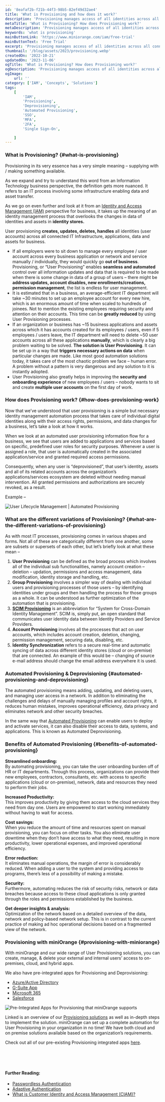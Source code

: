 ```yaml
---
id: '8eafaf2b-f21b-44f3-98b5-82ef49d32ae4'
title: 'What is Provisioning and how does it work?'
description: 'Provisioning manages access of all identities across all connected IT Infrastructure in business for apps, servers and data. Provisioning means providing.'
metaTitle: 'What is Provisioning? How does Provisioning work?'
metaDescription: 'Provisioning manages access of all identities across all connected IT Infrastructure in business for apps, servers and data. Provisioning means providing.'
keywords: 'what is provisioning'
mainButtonLink: 'https://www.miniorange.com/iam/free-trial'
mainButtonText: 'Free Trial'
excerpt: 'Provisioning manages access of all identities across all connected IT Infrastructure in business for apps, servers and data. Provisioning means providing.'
thumbnail: '/blog/assets/2023/provisioning.webp'
createdOn: '2022-10-21'
updatedOn: '2023-11-06'
ogTitle: 'What is Provisioning? How does Provisioning work?'
ogDescription: 'Provisioning manages access of all identities across all connected IT Infrastructure in business for apps, servers and data. Provisioning means providing.'
ogImage:
    url: ''
category: ['IAM', 'Concepts', 'Solutions']
tags:
    [
        'IAM',
        'Provisioning',
        'Deprovisioning',
        'Automated Provisioning',
        'SSO',
        'MFA',
        '2FA',
        'Single Sign-On',

    ]
---
```

### What is Provisioning? {#what-is-provisioning}
Provisioning in its very essence has a very simple meaning – supplying with / making something available.  

As we expand and try to understand this word from an Information Technology business perspective, the definition gets more nuanced. It refers to an IT process involving some infrastructure enabling data and asset transfer.  

As we go on even further and look at it from an [Identity and Access Management (IAM)](https://www.miniorange.com/what-is-iam-identity-and-access-management) perspective for business, it takes up the meaning of an identity management process that overlooks the changes in data of identities and assets in **identity stores.**  

User provisioning **creates, updates, deletes, handles** all identities (user accounts) across all connected IT Infrastructure, applications, data and assets for business.  

- If all employers were to sit down to manage every employee / user account across every business application or network and service manually / individually, they would quickly go **out of business**. Provisioning, or “User Provisioning” enables **seamless and automated** control over all information updates and data that is required to be made when there is some change in data of a group of users – there might be **address updates, account disables, new enrollments/creations, permission management**, the list is endless for user management.
- It is estimated that in a business, an average-efficient IT department will take ~30 minutes to set up an employee account for every new hire, which is an enormous amount of time when scaled to hundreds of joinees. Not to mention the existing employees requiring security and attention on their accounts. This time can be **greatly reduced** by using User Provisioning processes.
- If an organization or business has ~15 business applications and assets across which it has accounts created for its employees / users, even if 5 employees / users leave, the IT department will need to delete ~50 user accounts across all these applications **manually**, which is clearly a big problem waiting to be solved. **The solution is User Provisioning**. It can be set up in a way that **triggers necessary actions on data** when particular changes are made. Like most good automation solutions today, it takes care of the most chaotic problem we face – human error. A problem without a pattern is very dangerous and any solution to it is instantly adopted.
- User Provisioning also greatly helps in improving the **security and onboarding experience** of new employees / users – nobody wants to sit and create **multiple user accounts** on the first day of work.
 

### How does Provisioning work? {#how-does-provisioning-work}
Now that we’ve understood that user provisioning is a simple but necessary identity management automation process that takes care of individual digital identities along with their access rights, permissions, and data changes for a business, let’s take a look at how it works.  

When we look at an automated user provisioning information flow for a business, we see that users are added to applications and services based on specific, predefined user roles for security purposes. Whenever a user is assigned a role, that user is automatically created in the associated application/service and granted required access permissions.  

Consequently, when any user is “deprovisioned”, that user’s identity, assets and all of its related accounts across the organization’s applications/services ecosystem are deleted without needing manual intervention. All granted permissions and authorizations are securely revoked, as a result.  

Example –

![User Lifecycle Management | Automated Provisioning](/blog/assets/2023/user-lifecycle-management.webp)
 

 

### What are the different variations of Provisioning? {#what-are-the-different-variations-of-provisioning}
As with most IT processes, provisioning comes in various shapes and forms. Not all of these are categorically different from one another, some are subsets or supersets of each other, but let’s briefly look at what these mean –  

1. **User Provisioning** can be defined as the broad process which involves all of the individual sub functionalities, namely account creation – deletion – updation, permissions and access management, data modification, identity storage and handling, etc.
2. **Group Provisioning** involves a simpler way of dealing with individual users and provisioning processes of those users –  by identifying identities under groups and then handling the process for those groups as a whole. It can be understood as further optimization of the automation that is provisioning.
3. **[SCIM Provisioning](https://www.miniorange.com/products/scim-provisioning-gateway)** is an abbreviation for “System for Cross-Domain Identity Management”. SCIM is, simply put, an open standard that communicates user identity data between Identity Providers and Service Providers.
4. **Account Provisioning** involves all the processes that act on user accounts, which includes account creation, deletion, changing, permission management, securing data, disabling, etc.
3. **Identity Synchronization** refers to a secure real-time and automatic syncing of data across different identity stores (cloud or on-premise) that are connected. An example of this would be – changing of source e-mail address should change the email address everywhere it is used.
 

### Automated Provisioning & Deprovisioning {#automated-provisioning-and-deprovisioning}
The automated provisioning means adding, updating, and deleting users, and managing user access in a network. In addition to eliminating the challenges and delays of manually managing profiles and account rights, it reduces human mistakes, improves operational efficiency, data privacy and eliminates network and other security breaches.  

In the same way that [Automated Provisioning](https://www.miniorange.com/blog/automated-user-provisioning/) can enable users to deploy and activate services, it can also disable their access to data, systems, and applications. This is known as Automated Deprovisioning.

 

### Benefits of Automated Provisioning {#benefits-of-automated-provisioning}

**Streamlined onboarding:**  
By automating provisioning, you can take the user onboarding burden off of HR or IT departments. Through this process, organizations can provide their new employees, contractors, consultants, etc. with access to specific applications (cloud or on-premise), network, data and resources they need to perform their jobs.  

**Increased Productivity:**  
This improves productivity by giving them access to the cloud services they need from day one. Users are empowered to start working immediately without having to wait for access.  

**Cost savings:**  
When you reduce the amount of time and resources spent on manual provisioning, you can focus on other tasks. You also eliminate user downtime when they don’t have access to what they need, resulting in more productivity, lower operational expenses, and improved operational efficiency.   

**Error reduction:**  
It eliminates manual operations, the margin of error is considerably reduced. When adding a user to the system and providing access to programs, there’s less of a possibility of making a mistake.  

**Security:**  
Furthermore, automating reduces the risk of security risks, network or data breaches because access to these cloud applications is only granted through the roles and permissions established by the business.  

**Get deeper insights & analysis:**  
Optimization of the network based on a detailed overview of the data, network and policy-based network setup. This is in contrast to the current practice of making ad hoc operational decisions based on a fragmented view of the network.

 

### Provisioning with miniOrange {#provisioning-with-miniorange}
With miniOrange and our wide range of User Provisioning solutions, you can create, manage, & delete your external and internal users’ access to on-premises, cloud, and hybrid apps.  

We also have pre-integrated apps for Provisioning and Deprovisioning:  

- [Azure/Active Directory](https://www.miniorange.com/azure-ad-provisioning)
- [G-Suite App](https://www.miniorange.com/google-workspace-provisioning)
- [Microsoft 365](https://www.miniorange.com/office-365-provisioning)
- [Salesforce](https://www.miniorange.com/salesforce-provisioning)
 

![Pre-Integrated Apps for Provisioning that miniOrange supports](/blog/assets/2023/automated-provisioning-apps.webp)


Linked is an overview of our [Provisioning solutions](https://www.miniorange.com/user-provisioning) as well as in-depth steps to implement the solution. miniOrange can set up a complete automation for User Provisioning in your organization in no time! We have both cloud and on premise solutions available based on the organization’s requirements.  

Check out all of our pre-existing Provisioning integrated apps [here](https://www.miniorange.com/iam/integrations/?id=provisioning).  

&nbsp;  

&nbsp;  

#### **Further Reading:**  

- [Passwordless Authentication](https://www.miniorange.com/iam/solutions/passwordless-authentication/)
- [Adaptive Authentication](https://www.miniorange.com/adaptive-multi-factor-authentication-mfa)
- [What is Customer Identity and Access Management (CIAM)?](https://www.miniorange.com/blog/what-is-ciam-customer-identity-and-access-management/)